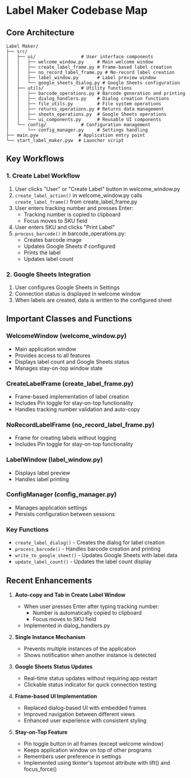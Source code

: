 # Label Maker Codebase Map

## Core Architecture

```
Label Maker/
├── src/
│   ├── ui/                 # User interface components
│   │   ├── welcome_window.py     # Main welcome window
│   │   ├── create_label_frame.py # Frame-based label creation
│   │   ├── no_record_label_frame.py # No-record label creation
│   │   ├── label_window.py       # Label preview window
│   │   └── google_sheets_dialog.py # Google Sheets configuration
│   ├── utils/              # Utility functions
│   │   ├── barcode_operations.py # Barcode generation and printing
│   │   ├── dialog_handlers.py    # Dialog creation functions
│   │   ├── file_utils.py         # File system operations
│   │   ├── returns_operations.py # Returns data management
│   │   ├── sheets_operations.py  # Google Sheets operations
│   │   └── ui_components.py      # Reusable UI components
│   └── config/             # Configuration management
│       └── config_manager.py     # Settings handling
├── main.pyw               # Application entry point
└── start_label_maker.pyw  # Launcher script
```

## Key Workflows

### 1. Create Label Workflow

1. User clicks "User" or "Create Label" button in welcome_window.py
2. `create_label_action()` in welcome_window.py calls `create_label_frame()` from create_label_frame.py
3. User enters tracking number and presses Enter:
   - Tracking number is copied to clipboard
   - Focus moves to SKU field
4. User enters SKU and clicks "Print Label"
5. `process_barcode()` in barcode_operations.py:
   - Creates barcode image
   - Updates Google Sheets if configured
   - Prints the label
   - Updates label count

### 2. Google Sheets Integration

1. User configures Google Sheets in Settings
2. Connection status is displayed in welcome window
3. When labels are created, data is written to the configured sheet

## Important Classes and Functions

### WelcomeWindow (welcome_window.py)
- Main application window
- Provides access to all features
- Displays label count and Google Sheets status
- Manages stay-on-top window state

### CreateLabelFrame (create_label_frame.py)
- Frame-based implementation of label creation
- Includes Pin toggle for stay-on-top functionality
- Handles tracking number validation and auto-copy

### NoRecordLabelFrame (no_record_label_frame.py)
- Frame for creating labels without logging
- Includes Pin toggle for stay-on-top functionality

### LabelWindow (label_window.py)
- Displays label preview
- Handles label printing

### ConfigManager (config_manager.py)
- Manages application settings
- Persists configuration between sessions

### Key Functions

- `create_label_dialog()` - Creates the dialog for label creation
- `process_barcode()` - Handles barcode creation and printing
- `write_to_google_sheet()` - Updates Google Sheets with label data
- `update_label_count()` - Updates the label count display

## Recent Enhancements

1. **Auto-copy and Tab in Create Label Window**
   - When user presses Enter after typing tracking number:
     - Number is automatically copied to clipboard
     - Focus moves to SKU field
   - Implemented in dialog_handlers.py

2. **Single Instance Mechanism**
   - Prevents multiple instances of the application
   - Shows notification when another instance is detected

3. **Google Sheets Status Updates**
   - Real-time status updates without requiring app restart
   - Clickable status indicator for quick connection testing

4. **Frame-based UI Implementation**
   - Replaced dialog-based UI with embedded frames
   - Improved navigation between different views
   - Enhanced user experience with consistent styling

5. **Stay-on-Top Feature**
   - Pin toggle button in all frames (except welcome window)
   - Keeps application window on top of other programs
   - Remembers user preference in settings
   - Implemented using tkinter's topmost attribute with lift() and focus_force()
